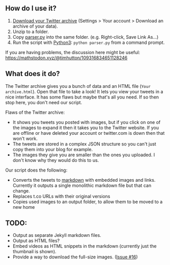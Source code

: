 ## How do I use it?
1. [Download your Twitter archive](https://twitter.com/settings/download_your_data) (Settings > Your account > Download an archive of your data).
2. Unzip to a folder.
3. Copy [parser.py](https://raw.githubusercontent.com/timhutton/twitter-archive-parser/main/parser.py) into the same folder. (e.g. Right-click, Save Link As...)
4. Run the script with [Python3](https://realpython.com/installing-python/): `python parser.py` from a command prompt.

If you are having problems, the discussion here might be useful: https://mathstodon.xyz/@timhutton/109316834651128246

## What does it do?
The Twitter archive gives you a bunch of data and an HTML file (`Your archive.html`). Open that file to take a look! It lets you view your tweets in a nice interface. It has some flaws but maybe that's all you need. If so then stop here, you don't need our script.

Flaws of the Twitter archive:
- It shows you tweets you posted with images, but if you click on one of the images to expand it then it takes you to the Twitter website. If you are offline or have deleted your account or twitter.com is down then that won't work.
- The tweets are stored in a complex JSON structure so you can't just copy them into your blog for example.
- The images they give you are smaller than the ones you uploaded. I don't know why they would do this to us.

Our script does the following:
- Converts the tweets to [markdown](https://en.wikipedia.org/wiki/Markdown) with embedded images and links. Currently it outputs a single monolithic markdown file but that can change.
- Replaces t.co URLs with their original versions
- Copies used images to an output folder, to allow them to be moved to a new home

## TODO:
- Output as separate Jekyll markdown files.
- Output as HTML files?
- Embed videos as HTML snippets in the markdown (currently just the thumbnail is shown).
- Provide a way to download the full-size images. ([Issue #16](https://github.com/timhutton/twitter-archive-parser/issues/16))
